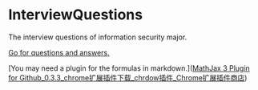 # InterviewQuestions
The  interview questions of information security major.

[Go for questions and answers.](./content.md)

[You may need a plugin for the formulas in markdown.]([MathJax 3 Plugin for Github_0.3.3_chrome扩展插件下载_chrdow插件_Chrome扩展插件商店](https://chrdow.com/chrdow/15680.html)) 
